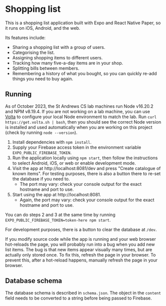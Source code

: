 # Shopping list
This is a shopping list application built with Expo and React Native Paper, so it runs on iOS, Android, and the web.

Its features include:
* Sharing a shopping list with a group of users.
* Categorising the list.
* Assigning shopping items to different users.
* Tracking how many five-a-day items are in your shop.
* Splitting bills between members.
* Remembering a history of what you bought, so you can quickly re-add things you need to buy again.

## Running
As of October 2023, the St Andrews CS lab machines run Node v16.20.2 and NPM v8.19.4. If you are not working on a lab machine, you can use [Volta](https://volta.sh) to configure your local Node environment to match the lab. Run `curl https://get.volta.sh | bash`, then you should see the correct Node version is installed and used automatically when you are working on this project (check by running `node --version`).

1. Install dependencies with `npm install`.
2. Supply your Firebase access token in the environment variable `EXPO_PUBLIC_FIREBASE_TOKEN`.
3. Run the application locally using `npm start`, then follow the instructions to select Android, iOS, or web or enable development mode.
4. Visit the app at http://localhost:8081/dev and press "Create catalogue of known items". For testing purposes, there is also a button there to re-set the database if you need to.
   * The port may vary: check your console output for the exact hostname and port to use.
5. Start using the app at http://localhost:8081.
   * Again, the port may vary: check your console output for the exact hostname and port to use.

You can do steps 2 and 3 at the same time by running `EXPO_PUBLIC_FIREBASE_TOKEN=token-here npm start`. 

For development purposes, there is a button to clear the database at `/dev`.

If you modify source code while the app is running and your web browser hot-reloads the page, you will probably run into a bug when you add new list items. The bug is that new items appear visually many times, but are actually only stored once. To fix this, refresh the page in your browser. To prevent this, after a hot-reload happens, manually refresh the page in your browser.

## Database schema
The database schema is described in `schema.json`. The object in the `content` field needs to be converted to a string before being passed to Firebase.